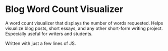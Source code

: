 # Blog Word Count Visualizer
A word count visualizer that displays the number of words requested. Helps visualize blog posts, short essays, and any other short-form writing project. Especially useful for writers and students. 

Written with just a few lines of JS.
